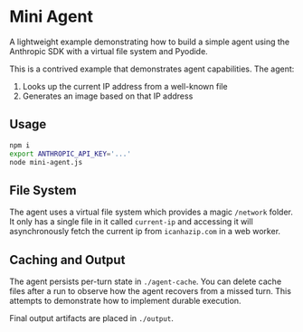 # Mini Agent

A lightweight example demonstrating how to build a simple agent using the
Anthropic SDK with a virtual file system and Pyodide.

This is a contrived example that demonstrates agent capabilities. The agent:

1. Looks up the current IP address from a well-known file
2. Generates an image based on that IP address

## Usage

```bash
npm i
export ANTHROPIC_API_KEY='...'
node mini-agent.js
```

## File System

The agent uses a virtual file system which provides a magic `/network` folder.
It only has a single file in it called `current-ip` and accessing it will
asynchronously fetch the current ip from `icanhazip.com` in a web worker.

## Caching and Output

The agent persists per-turn state in `./agent-cache`.  You can delete cache files
after a run to observe how the agent recovers from a missed turn.  This attempts
to demonstrate how to implement durable execution.

Final output artifacts are placed in `./output`.
